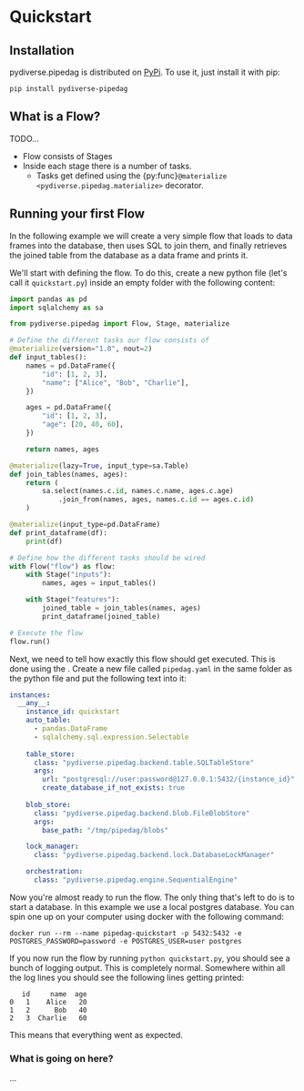 # Quickstart

## Installation
pydiverse.pipedag is distributed on [PyPi](https://pypi.org/project/pydiverse-pipedag/).
To use it, just install it with pip:

```shell
pip install pydiverse-pipedag
```

## What is a Flow?
TODO...

- Flow consists of Stages
- Inside each stage there is a number of tasks.
  - Tasks get defined using the {py:func}`@materialize <pydiverse.pipedag.materialize>` decorator.


## Running your first Flow
In the following example we will create a very simple flow that 
loads to data frames into the database,
then uses SQL to join them,
and finally retrieves the joined table from the database as a data frame and prints it.

We'll start with defining the flow.
To do this, create a new python file (let's call it `quickstart.py`) inside an empty folder with the following content: 

```python
import pandas as pd
import sqlalchemy as sa

from pydiverse.pipedag import Flow, Stage, materialize

# Define the different tasks our flow consists of
@materialize(version="1.0", nout=2)
def input_tables():
    names = pd.DataFrame({
        "id": [1, 2, 3],
        "name": ["Alice", "Bob", "Charlie"],
    })

    ages = pd.DataFrame({
        "id": [1, 2, 3],
        "age": [20, 40, 60],
    })

    return names, ages

@materialize(lazy=True, input_type=sa.Table)
def join_tables(names, ages):
    return (
        sa.select(names.c.id, names.c.name, ages.c.age)
            .join_from(names, ages, names.c.id == ages.c.id)
    )

@materialize(input_type=pd.DataFrame)
def print_dataframe(df):
    print(df)

# Define how the different tasks should be wired
with Flow("flow") as flow:
    with Stage("inputs"):
        names, ages = input_tables()

    with Stage("features"):
        joined_table = join_tables(names, ages) 
        print_dataframe(joined_table)

# Execute the flow
flow.run()
```

Next, we need to tell how exactly this flow should get executed.
This is done using the [](/reference/config).
Create a new file called `pipedag.yaml` in the same folder as the python file and put the following text into it:
```yaml
instances:
  __any__:
    instance_id: quickstart
    auto_table: 
      - pandas.DataFrame
      - sqlalchemy.sql.expression.Selectable 
    
    table_store:
      class: "pydiverse.pipedag.backend.table.SQLTableStore"
      args:
        url: "postgresql://user:password@127.0.0.1:5432/{instance_id}"
        create_database_if_not_exists: true
    
    blob_store:
      class: "pydiverse.pipedag.backend.blob.FileBlobStore"
      args:
        base_path: "/tmp/pipedag/blobs"

    lock_manager:
      class: "pydiverse.pipedag.backend.lock.DatabaseLockManager"

    orchestration:
      class: "pydiverse.pipedag.engine.SequentialEngine"
```

Now you're almost ready to run the flow.
The only thing that's left to do is to start a database.
In this example we use a local postgres database.
You can spin one up on your computer using docker with the following command:
```shell
docker run --rm --name pipedag-quickstart -p 5432:5432 -e POSTGRES_PASSWORD=password -e POSTGRES_USER=user postgres
```

If you now run the flow by running `python quickstart.py`, you should see a bunch of logging output.
This is completely normal.
Somewhere within all the log lines you should see the following lines getting printed:
```none
   id     name  age
0   1    Alice   20
1   2      Bob   40
2   3  Charlie   60
```

This means that everything went as expected.

### What is going on here?

...
